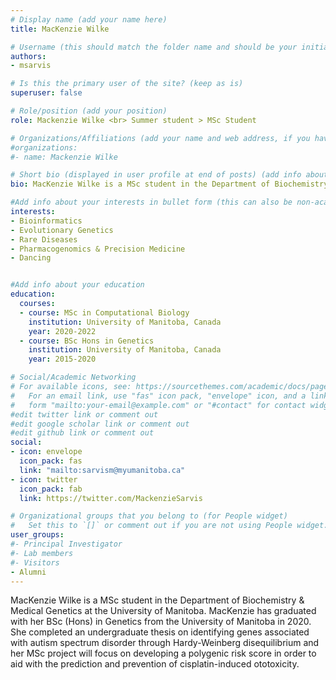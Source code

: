```yaml
---
# Display name (add your name here)
title: MacKenzie Wilke

# Username (this should match the folder name and should be your initial and surname)
authors:
- msarvis

# Is this the primary user of the site? (keep as is)
superuser: false

# Role/position (add your position)
role: Mackenzie Wilke <br> Summer student > MSc Student

# Organizations/Affiliations (add your name and web address, if you have one)
#organizations:
#- name: Mackenzie Wilke

# Short bio (displayed in user profile at end of posts) (add info about yourself)
bio: MacKenzie Wilke is a MSc student in the Department of Biochemistry & Medical Genetics at the University of Manitoba. 

#Add info about your interests in bullet form (this can also be non-academic) 
interests:
- Bioinformatics 
- Evolutionary Genetics
- Rare Diseases
- Pharmacogenomics & Precision Medicine
- Dancing


#Add info about your education 
education:
  courses:
  - course: MSc in Computational Biology
    institution: University of Manitoba, Canada
    year: 2020-2022
  - course: BSc Hons in Genetics
    institution: University of Manitoba, Canada
    year: 2015-2020

# Social/Academic Networking
# For available icons, see: https://sourcethemes.com/academic/docs/page-builder/#icons
#   For an email link, use "fas" icon pack, "envelope" icon, and a link in the
#   form "mailto:your-email@example.com" or "#contact" for contact widget.
#edit twitter link or comment out
#edit google scholar link or comment out
#edit github link or comment out
social:
- icon: envelope
  icon_pack: fas
  link: "mailto:sarvism@myumanitoba.ca"
- icon: twitter
  icon_pack: fab
  link: https://twitter.com/MackenzieSarvis

# Organizational groups that you belong to (for People widget)
#   Set this to `[]` or comment out if you are not using People widget.
user_groups:
#- Principal Investigator
#- Lab members
#- Visitors
- Alumni
---
```


MacKenzie Wilke is a MSc student in the Department of Biochemistry & Medical Genetics at the University of Manitoba. MacKenzie has graduated with her BSc (Hons) in Genetics from the University of Manitoba in 2020. She completed an undergraduate thesis on identifying genes associated with autism spectrum disorder through Hardy-Weinberg disequilibrium and her MSc project will focus on developing a polygenic risk score in order to aid with the prediction and prevention of cisplatin-induced ototoxicity.
